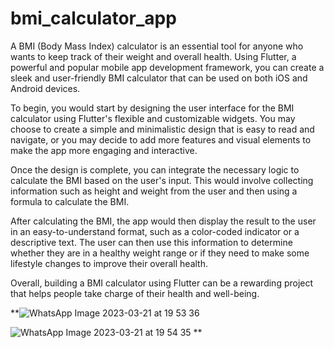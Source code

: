 # bmi_calculator_app
A BMI (Body Mass Index) calculator is an essential tool for anyone who wants to keep track of their weight and overall health. Using Flutter, a powerful and popular mobile app development framework, you can create a sleek and user-friendly BMI calculator that can be used on both iOS and Android devices.

To begin, you would start by designing the user interface for the BMI calculator using Flutter's flexible and customizable widgets. You may choose to create a simple and minimalistic design that is easy to read and navigate, or you may decide to add more features and visual elements to make the app more engaging and interactive.

Once the design is complete, you can integrate the necessary logic to calculate the BMI based on the user's input. This would involve collecting information such as height and weight from the user and then using a formula to calculate the BMI.

After calculating the BMI, the app would then display the result to the user in an easy-to-understand format, such as a color-coded indicator or a descriptive text. The user can then use this information to determine whether they are in a healthy weight range or if they need to make some lifestyle changes to improve their overall health.

Overall, building a BMI calculator using Flutter can be a rewarding project that helps people take charge of their health and well-being.


**![WhatsApp Image 2023-03-21 at 19 53 36](https://user-images.githubusercontent.com/91030529/226648352-6839f663-0acb-4a18-be8d-aef8f32166ac.jpeg)

![WhatsApp Image 2023-03-21 at 19 54 35](https://user-images.githubusercontent.com/91030529/226648489-953ca868-4ca9-4b1d-b220-5cd10b293859.jpeg)
**
